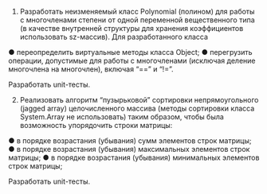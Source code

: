 1. Разработать неизменяемый класс Polynomial (полином) для работы с
многочленами степени от одной переменной вещественного типа (в качестве
внутренней структуры для хранения коэффициентов использовать sz-массив). Для
разработанного класса

● переопределить виртуальные методы класса Object;
● перегрузить операции, допустимые для работы с многочленами (исключая
деление многочлена на многочлен), включая “==” и “!=”.

Разработать unit-тесты.

2. Реализовать алгоритм “пузырьковой” сортировки непрямоугольного (jagged array)
целочисленного массива (методы сортировки класса System.Array не
использовать) таким образом, чтобы была возможность упорядочить строки матрицы:

● в порядке возрастания (убывания) сумм элементов строк матрицы;
● в порядке возрастания (убывания) максимальных элементов строк матрицы;
● в порядке возрастания (убывания) минимальных элементов строк матрицы;

Разработать unit-тесты.
